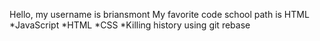 Hello, my username is briansmont
My favorite code school path is HTML
*JavaScript
*HTML
*CSS
*Killing history using git rebase
